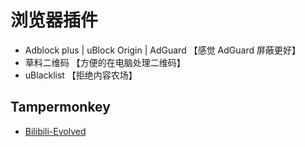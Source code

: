 # 浏览器插件

- Adblock plus | uBlock Origin | AdGuard 【感觉 AdGuard 屏蔽更好】
- 草料二维码 【方便的在电脑处理二维码】
- uBlacklist 【拒绝内容农场】

## Tampermonkey

- [Bilibili-Evolved](https://github.com/the1812/Bilibili-Evolved/releases)
